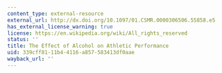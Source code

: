```yaml
---
content_type: external-resource
external_url: http://dx.doi.org/10.1097/01.CSMR.0000306506.55858.e5
has_external_license_warning: true
license: https://en.wikipedia.org/wiki/All_rights_reserved
status: ''
title: The Effect of Alcohol on Athletic Performance
uid: 339cff81-11b4-4116-a857-583413df0aae
wayback_url: ''
---
```


